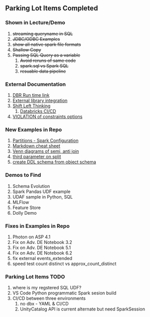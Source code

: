 ## Parking Lot Items Completed

### Shown in Lecture/Demo
1. ~~streaming queryname in SQL~~
1. ~~JDBC/ODBC Examples~~
1. ~~show all native spark file formats~~
1. ~~Shallow Copy~~
1. ~~Passing SQL Query as a variable~~
    1. ~~Avoid reruns of same code~~
    1. ~~spark.sql vs Spark SQL~~
    1. ~~resuable data pipeline~~
### External Documentation    
1. [DBR Run time link](https://docs.databricks.com/release-notes/runtime/releases.html)
1. [External library integration](https://docs.databricks.com/libraries/index.html)
1. [Shift Left Thinking](https://www.stickyminds.com/sites/default/files/shared/2018-12-10%20ArthurHicken%20The%20Shift-Left%20Approach%20to%20Software%20Testing%20image3.png)
    1. [Databricks CI/CD](https://docs.databricks.com/dev-tools/ci-cd/ci-cd-jenkins.html)
1. [VIOLATION of constraints options](https://docs.databricks.com/delta-live-tables/sql-ref.html)
### New Examples in Repo
1. [Partitions - Spark Configuration](https://adb-4994874874414839.19.azuredatabricks.net/?o=4994874874414839#notebook/1730568841888495/command/1730568841888515)
1. [Markdown cheat sheet](https://github.com/hekaplex/Databricks-Gainswell/Parking-Lot-Items/Markdown-Examples.MD )
1. [Venn diagrams of semi, anti join](https://adb-4994874874414839.19.azuredatabricks.net/?o=4994874874414839#notebook/1730568841888495/command/1730568841888515)
1. [third parameter on split](https://adb-4994874874414839.19.azuredatabricks.net/?o=4994874874414839#notebook/1730568841888495/command/1730568841888515)
1. [create DDL schema from object schema](https://adb-4994874874414839.19.azuredatabricks.net/?o=4994874874414839#notebook/1730568841888495/command/1730568841888515)

### Demos to Find
1. Schema Evolution
1. Spark Pandas UDF example
1. UDAF sample in Python, SQL
1. MLFlow
1. Feature Store
1. Dolly Demo
### Fixes in Examples in Repo
1. Photon on ASP 4.1
1. Fix on Adv. DE Notebook 3.2
1. Fix on Adv. DE Notebook 5.1
1. Fix on Adv. DE Notebook 6.2
1. fix external events_extended
1. speed test count distinct vs approx_count_distinct
### Parking Lot Items TODO
1. where is my regstered SQL UDF?
1. VS Code Python programmatic Spark sesion build
1. CI/CD between three environments
    1. no dbx - YAML & CI/CD
    1. UnityCatalog API is current alternate but need SparkSession
